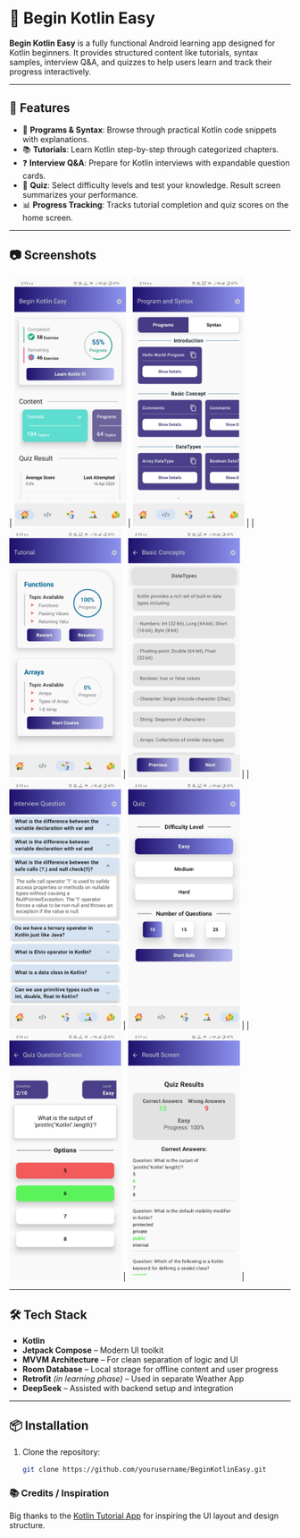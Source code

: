 # 📱 Begin Kotlin Easy

**Begin Kotlin Easy** is a fully functional Android learning app designed for Kotlin beginners. It provides structured content like tutorials, syntax samples, interview Q&A, and quizzes to help users learn and track their progress interactively.

---

## 🚀 Features

- 📘 **Programs & Syntax**: Browse through practical Kotlin code snippets with explanations.
- 📚 **Tutorials**: Learn Kotlin step-by-step through categorized chapters.
- ❓ **Interview Q&A**: Prepare for Kotlin interviews with expandable question cards.
- 🧠 **Quiz**: Select difficulty levels and test your knowledge. Result screen summarizes your performance.
- 📊 **Progress Tracking**: Tracks tutorial completion and quiz scores on the home screen.

---


## 📷 Screenshots
| <img src="home_screen.jpg" width="200"/> | <img src="program_screen.jpg" width="200"/> |
| <img src="tutorial_screen.jpg" width="200"/> | <img src="tutorial_detailed_screen2.jpg" width="200"/> |
| <img src="intreview_screen_expanded_condition.jpg" width="200"/> | <img src="quiz_screen.jpg" width="200"/> |
| <img src="quiz_question.jpg" width="200"/> | <img src="quiz_result.jpg" width="200"/> |

---

## 🛠️ Tech Stack

- **Kotlin**
- **Jetpack Compose** – Modern UI toolkit
- **MVVM Architecture** – For clean separation of logic and UI
- **Room Database** – Local storage for offline content and user progress
- **Retrofit** *(in learning phase)* – Used in separate Weather App
- **DeepSeek** – Assisted with backend setup and integration

---

## 📦 Installation

1. Clone the repository:
   ```bash
   git clone https://github.com/yourusername/BeginKotlinEasy.git

### 📚 Credits / Inspiration

Big thanks to the [Kotlin Tutorial App](https://play.google.com/store/apps/details?id=club.onepercent.kotlin_tutorial&hl=en_IN) for inspiring the UI layout and design structure.
